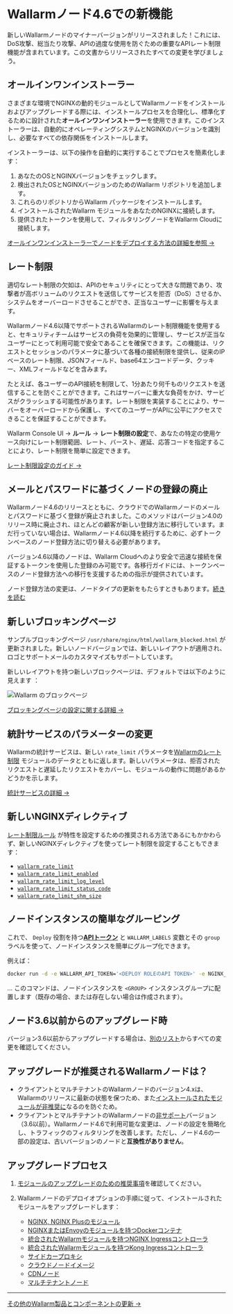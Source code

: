 # Wallarmノード4.6での新機能

新しいWallarmノードのマイナーバージョンがリリースされました！これには、DoS攻撃、総当たり攻撃、APIの過度な使用を防ぐための重要なAPIレート制限機能が含まれています。この文書からリリースされたすべての変更を学びましょう。

## オールインワンインストーラー

さまざまな環境でNGINXの動的モジュールとしてWallarmノードをインストールおよびアップグレードする際には、インストールプロセスを合理化し、標準化するために設計された**オールインワンインストーラー**を使用できます。このインストーラーは、自動的にオペレーティングシステムとNGINXのバージョンを識別し、必要なすべての依存関係をインストールします。

インストーラーは、以下の操作を自動的に実行することでプロセスを簡素化します：

1. あなたのOSとNGINXバージョンをチェックします。
1. 検出されたOSとNGINXバージョンのためのWallarm リポジトリを追加します。
1. これらのリポジトリからWallarm パッケージをインストールします。
1. インストールされたWallarm モジュールをあなたのNGINXに接続します。
1. 提供されたトークンを使用して、フィルタリングノードをWallarm Cloudに接続します。

[オールインワンインストーラーでノードをデプロイする方法の詳細を参照 →](../installation/nginx/all-in-one.md)

## レート制限

適切なレート制限の欠如は、APIのセキュリティにとって大きな問題であり、攻撃者が高ボリュームのリクエストを送信してサービスを拒否（DoS）させるか、システムをオーバーロードさせることができ、正当なユーザーに影響を与えます。

Wallarmノード4.6以降でサポートされるWallarmのレート制限機能を使用すると、セキュリティチームはサービスの負荷を効果的に管理し、サービスが正当なユーザーにとって利用可能で安全であることを確保できます。この機能は、リクエストとセッションのパラメータに基づいて各種の接続制限を提供し、従来のIPベースのレート制限、JSONフィールド、base64エンコードデータ、クッキー、XMLフィールドなどを含みます。

たとえば、各ユーザーのAPI接続を制限して、1分あたり何千ものリクエストを送信することを防ぐことができます。これはサーバーに重大な負荷をかけ、サービスがクラッシュする可能性があります。レート制限を実装することにより、サーバーをオーバーロードから保護し、すべてのユーザーがAPIに公平にアクセスできることを保証することができます。

Wallarm Console UI → **ルール** → **レート制限の設定**で、あなたの特定の使用ケース向けにレート制限範囲、レート、バースト、遅延、応答コードを指定することにより、レート制限を簡単に設定できます。

[レート制限設定のガイド →](../user-guides/rules/rate-limiting.md)

## メールとパスワードに基づくノードの登録の廃止

Wallarmノード4.6のリリースとともに、クラウドでのWallarmノードのメールとパスワードに基づく登録が廃止されました。このメソッドはバージョン4.0のリリース時に廃止され、ほとんどの顧客が新しい登録方法に移行しています。まだ行っていない場合は、Wallarmノード4.6以降を続行するために、必ずトークンベースのノード登録方法に切り替える必要があります。

バージョン4.6以降のノードは、Wallarm Cloudへのより安全で迅速な接続を保証するトークンを使用した登録のみ可能です。各移行ガイドには、トークンベースのノード登録方法への移行を支援するための指示が提供されています。

ノード登録方法の変更は、ノードタイプの更新をもたらすときもあります。[続きを読む](older-versions/what-is-new.md#unified-registration-of-nodes-in-the-wallarm-cloud-by-tokens)

## 新しいブロッキングページ

サンプルブロッキングページ `/usr/share/nginx/html/wallarm_blocked.html` が更新されました。新しいノードバージョンでは、新しいレイアウトが適用され、ロゴとサポートメールのカスタマイズもサポートしています。

新しいレイアウトを持つ新しいブロックページは、デフォルトでは以下のように見えます ：

![Wallarm のブロックページ](../images/configuration-guides/blocking-page-provided-by-wallarm-36.png)

[ブロッキングページの設定に関する詳細 →](../admin-en/configuration-guides/configure-block-page-and-code.md#customizing-sample-blocking-page)

## 統計サービスのパラメーターの変更

Wallarmの統計サービスは、新しい `rate_limit` パラメータを[Wallarmのレート制限](#rate-limits) モジュールのデータとともに返します。新しいパラメータは、拒否されたリクエストと遅延したリクエストをカバーし、モジュールの動作に問題があるかどうかを示します。

[統計サービスの詳細 →](../admin-en/configure-statistics-service.md)

## 新しいNGINXディレクティブ

[レート制限ルール](#rate-limits) が特性を設定するための推奨される方法であるにもかかわらず、新しいNGINXディレクティブを使ってレート制限を設定することもできます：

* [`wallarm_rate_limit`](../admin-en/configure-parameters-en.md#wallarm_rate_limit)
* [`wallarm_rate_limit_enabled`](../admin-en/configure-parameters-en.md#wallarm_rate_limit_enabled)
* [`wallarm_rate_limit_log_level`](../admin-en/configure-parameters-en.md#wallarm_rate_limit_log_level)
* [`wallarm_rate_limit_status_code`](../admin-en/configure-parameters-en.md#wallarm_rate_limit_status_code)
* [`wallarm_rate_limit_shm_size`](../admin-en/configure-parameters-en.md#wallarm_rate_limit_shm_size)

## ノードインスタンスの簡単なグルーピング

これで、 `Deploy` 役割を持つ[**APIトークン**](../user-guides/settings/api-tokens.md) と `WALLARM_LABELS` 変数とその `group` ラベルを使って、ノードインスタンスを簡単にグループ化できます。

例えば：

```bash
docker run -d -e WALLARM_API_TOKEN='<DEPLOY ROLEのAPI TOKEN>' -e NGINX_BACKEND='example.com' -e WALLARM_API_HOST='us1.api.wallarm.com' -e WALLARM_LABELS='group=<GROUP>' -p 80:80 wallarm/node:4.6.2-1
```
... このコマンドは、ノードインスタンスを `<GROUP>` インスタンスグループに配置します（既存の場合、または存在しない場合は作成されます）。

## ノード3.6以前からのアップグレード時

バージョン3.6以前からアップグレードする場合は、[別のリスト](older-versions/what-is-new.md)からすべての変更を確認してください。

## アップグレードが推奨されるWallarmノードは？

* クライアントとマルチテナントのWallarmノードのバージョン4.xは、Wallarmのリリースに最新の状態を保つため、また[インストールされたモジュールが非推奨に](versioning-policy.md#version-support)なるのを防ぐため。
* クライアントとマルチテナントのWallarmノードの[非サポート](versioning-policy.md#version-list)バージョン（3.6以前）。Wallarmノード4.6で利用可能な変更は、ノードの設定を簡略化し、トラフィックのフィルタリングを改善します。ただし、ノード4.6の一部の設定は、古いバージョンのノードと**互換性がありません**。

## アップグレードプロセス

1. [モジュールのアップグレードのための推奨事項](general-recommendations.md)を確認してください。
2. Wallarmノードのデプロイオプションの手順に従って、インストールされたモジュールをアップグレードします：

      * [NGINX, NGINX Plusのモジュール](nginx-modules.md)
      * [NGINXまたはEnvoyのモジュールを持つDockerコンテナ](docker-container.md)
      * [統合されたWallarmモジュールを持つNGINX Ingressコントローラ](ingress-controller.md)
      * [統合されたWallarmモジュールを持つKong Ingressコントローラ](kong-ingress-controller.md)
      * [サイドカープロキシ](sidecar-proxy.md)
      * [クラウドノードイメージ](cloud-image.md)
      * [CDNノード](cdn-node.md)
      * [マルチテナントノード](multi-tenant.md)

----------

[その他のWallarm製品とコンポーネントの更新 →](https://changelog.wallarm.com/)
